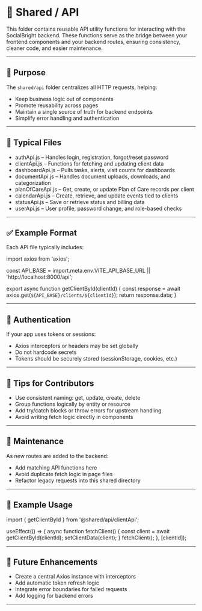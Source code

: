 # 🔗 Shared / API

This folder contains reusable API utility functions for interacting with the SocialBright backend. These functions serve as the bridge between your frontend components and your backend routes, ensuring consistency, cleaner code, and easier maintenance.

---

## 📁 Purpose

The `shared/api` folder centralizes all HTTP requests, helping:

- Keep business logic out of components
- Promote reusability across pages
- Maintain a single source of truth for backend endpoints
- Simplify error handling and authentication

---

## 📂 Typical Files

- authApi.js – Handles login, registration, forgot/reset password
- clientApi.js – Functions for fetching and updating client data
- dashboardApi.js – Pulls tasks, alerts, visit counts for dashboards
- documentApi.js – Handles document uploads, downloads, and categorization
- planOfCareApi.js – Get, create, or update Plan of Care records per client
- calendarApi.js – Create, retrieve, and update events tied to clients
- statusApi.js – Save or retrieve status and billing data
- userApi.js – User profile, password change, and role-based checks

---

## ✅ Example Format

Each API file typically includes:

import axios from 'axios';

const API_BASE = import.meta.env.VITE_API_BASE_URL || 'http://localhost:8000/api';

export async function getClientById(clientId) {
  const response = await axios.get(`${API_BASE}/clients/${clientId}`);
  return response.data;
}

---

## 🔐 Authentication

If your app uses tokens or sessions:

- Axios interceptors or headers may be set globally
- Do not hardcode secrets
- Tokens should be securely stored (sessionStorage, cookies, etc.)

---

## 🧪 Tips for Contributors

- Use consistent naming: get, update, create, delete
- Group functions logically by entity or resource
- Add try/catch blocks or throw errors for upstream handling
- Avoid writing fetch logic directly in components

---

## 🧼 Maintenance

As new routes are added to the backend:

- Add matching API functions here
- Avoid duplicate fetch logic in page files
- Refactor legacy requests into this shared directory

---

## 📣 Example Usage

import { getClientById } from '@shared/api/clientApi';

useEffect(() => {
  async function fetchClient() {
    const client = await getClientById(clientId);
    setClientData(client);
  }
  fetchClient();
}, [clientId]);

---

## 🔄 Future Enhancements

- Create a central Axios instance with interceptors
- Add automatic token refresh logic
- Integrate error boundaries for failed requests
- Add logging for backend errors

---

